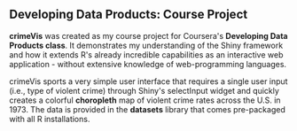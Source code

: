 ## Developing Data Products: Course Project

**crimeVis** was created as my course project for Coursera's **Developing Data Products class**. It demonstrates my understanding of the Shiny framework and how it extends R's already incredible capabilities as an interactive web application - without extensive knowledge of web-programming languages.

crimeVis sports a very simple user interface that requires a single user input (i.e., type of violent crime) through Shiny's selectInput widget and quickly creates a colorful **choropleth** map of violent crime rates across the U.S. in 1973. The data is provided in the **datasets** library that comes pre-packaged with all R installations.
